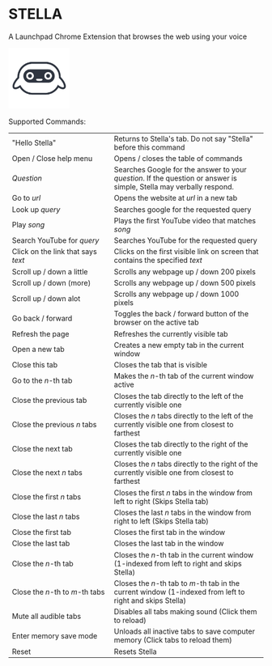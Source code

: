 # STELLA
A Launchpad Chrome Extension that browses the web using your voice

<img width="120px" src="public/img/stella.png" />

Supported Commands:
<table class="table" cellspacing="0">
        <colgroup>
          <col span="1" style="width: 40%;">
          <col span="1" style="width: 60%;">
        </colgroup>
        <tbody>
          <tr>
            <td class="command">"Hello Stella"</td>
            <td class="action">Returns to Stella's tab. Do not say "Stella" before this command</td>
          </tr>
          <tr>
            <td class="command">Open&nbsp;/&nbsp;Close help menu</td>
            <td class="action">Opens&nbsp;/&nbsp;closes the table of commands</td>
          </tr>
          <tr>
            <td class="command"><i>Question</i></td>
            <td class="action">Searches Google for the answer to your <i>question</i>. If the question or answer is simple, Stella may verbally respond.</td>
          </tr>
          <tr>
            <td class="command">Go to <i>url</i></td>
            <td class="action">Opens the website at <i>url</i> in a new tab</td>
          </tr>
          <tr>
            <td class="command">Look up <i>query</i></td>
            <td class="action">Searches google for the requested query</td>
          </tr>
          <tr>
            <td class="command">Play <i>song</i></td>
            <td class="action">Plays the first YouTube video that matches <i>song</i></td>
          </tr>
          <tr>
            <td class="command">Search YouTube for <i>query</i></td>
            <td class="action">Searches YouTube for the requested query</td>
          </tr>
          <tr>
            <td class="command">Click on the link that says <i>text</i></td>
            <td class="action">Clicks on the first visible link on screen that contains the specified <i>text</i></td>
          </tr>
          <tr>
            <td class="command">Scroll up&nbsp;/&nbsp;down a little</td>
            <td class="action">Scrolls any webpage up&nbsp;/&nbsp;down 200 pixels</td>
          </tr>
          <tr>
            <td class="command">Scroll up&nbsp;/&nbsp;down (more)</td>
            <td class="action">Scrolls any webpage up&nbsp;/&nbsp;down 500 pixels</td>
          </tr>
          <tr>
            <td class="command">Scroll up&nbsp;/&nbsp;down alot</td>
            <td class="action">Scrolls any webpage up&nbsp;/&nbsp;down 1000 pixels</td>
          </tr>
          <tr>
            <td class="command">Go back&nbsp;/&nbsp;forward</td>
            <td class="action">Toggles the back&nbsp;/&nbsp;forward button of the browser on the active tab</td>
          </tr>
          <tr>
            <td class="command">Refresh the page</td>
            <td class="action">Refreshes the currently visible tab</td>
          </tr>
          <tr>
            <td class="command">Open a new tab</td>
            <td class="action">Creates a new empty tab in the current window</td>
          </tr>
          <tr>
            <td class="command">Close this tab</td>
            <td class="action">Closes the tab that is visible</td>
          </tr>
          <tr>
            <td class="command">Go to the <i>n</i>-th tab</td>
            <td class="action">Makes the <i>n</i>-th tab of the current window active</td>
          </tr>
          <tr>
            <td class="command">Close the previous tab</td>
            <td class="action">Closes the tab directly to the left of the currently visible one</td>
          </tr>
          <tr>
            <td class="command">Close the previous <i>n</i> tabs</td>
            <td class="action">Closes the <i>n</i> tabs directly to the left of the currently visible one from closest to farthest</td>
          </tr>
          <tr>
            <td class="command">Close the next tab</td>
            <td class="action">Closes the tab directly to the right of the currently visible one</td>
          </tr>
          <tr>
            <td class="command">Close the next <i>n</i> tabs</td>
            <td class="action">Closes the <i>n</i> tabs directly to the right of the currently visible one from closest to farthest</td>
          </tr>
          <tr>
            <td class="command">Close the first <i>n</i> tabs</td>
            <td class="action">Closes the first <i>n</i> tabs in the window from left to right (Skips Stella tab)</td>
          </tr>
          <tr>
            <td class="command">Close the last <i>n</i> tabs</td>
            <td class="action">Closes the last <i>n</i> tabs in the window from right to left (Skips Stella tab)</td>
          </tr>
          <tr>
            <td class="command">Close the first tab</td>
            <td class="action">Closes the first tab in the window</td>
          </tr>
          <tr>
            <td class="command">Close the last tab</td>
            <td class="action">Closes the last tab in the window</td>
          </tr>
          <tr>
            <td class="command">Close the <i>n</i>-th tab</td>
            <td class="action">Closes the <i>n</i>-th tab in the current window (1-indexed from left to right and skips Stella)</td>
          </tr>
          <tr>
            <td class="command">Close the <i>n</i>-th to <i>m</i>-th tabs</td>
            <td class="action">Closes the <i>n</i>-th tab to <i>m</i>-th tab in the current window (1-indexed from left to right and skips Stella)</td>
          </tr>
          <tr>
            <td class="command">Mute all audible tabs</td>
            <td class="action">Disables all tabs making sound (Click them to reload)</td>
          </tr>
          <tr>
            <td class="command">Enter memory save mode</td>
            <td class="action">Unloads all inactive tabs to save computer memory (Click tabs to reload them)</td>
          </tr>
          <tr>
            <td class="command">Reset</td>
            <td class="action">Resets Stella</td>
          </tr>
        </tbody>
      </table>
